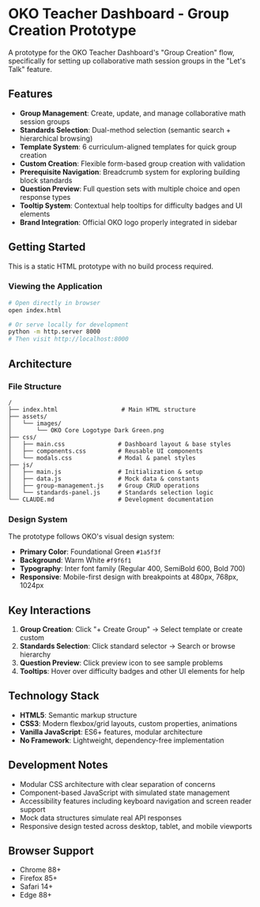 # OKO Teacher Dashboard - Group Creation Prototype

A prototype for the OKO Teacher Dashboard's "Group Creation" flow, specifically for setting up collaborative math session groups in the "Let's Talk" feature.

## Features

- **Group Management**: Create, update, and manage collaborative math session groups
- **Standards Selection**: Dual-method selection (semantic search + hierarchical browsing)
- **Template System**: 6 curriculum-aligned templates for quick group creation
- **Custom Creation**: Flexible form-based group creation with validation
- **Prerequisite Navigation**: Breadcrumb system for exploring building block standards
- **Question Preview**: Full question sets with multiple choice and open response types
- **Tooltip System**: Contextual help tooltips for difficulty badges and UI elements
- **Brand Integration**: Official OKO logo properly integrated in sidebar

## Getting Started

This is a static HTML prototype with no build process required.

### Viewing the Application

```bash
# Open directly in browser
open index.html

# Or serve locally for development
python -m http.server 8000
# Then visit http://localhost:8000
```

## Architecture

### File Structure
```
/
├── index.html                  # Main HTML structure
├── assets/
│   └── images/
│       └── OKO Core Logotype Dark Green.png
├── css/
│   ├── main.css               # Dashboard layout & base styles
│   ├── components.css         # Reusable UI components
│   └── modals.css             # Modal & panel styles
├── js/
│   ├── main.js                # Initialization & setup
│   ├── data.js                # Mock data & constants
│   ├── group-management.js    # Group CRUD operations
│   └── standards-panel.js     # Standards selection logic
└── CLAUDE.md                  # Development documentation
```

### Design System

The prototype follows OKO's visual design system:

- **Primary Color**: Foundational Green `#1a5f3f`
- **Background**: Warm White `#f9f6f1`
- **Typography**: Inter font family (Regular 400, SemiBold 600, Bold 700)
- **Responsive**: Mobile-first design with breakpoints at 480px, 768px, 1024px

## Key Interactions

1. **Group Creation**: Click "+ Create Group" → Select template or create custom
2. **Standards Selection**: Click standard selector → Search or browse hierarchy
3. **Question Preview**: Click preview icon to see sample problems
4. **Tooltips**: Hover over difficulty badges and other UI elements for help

## Technology Stack

- **HTML5**: Semantic markup structure
- **CSS3**: Modern flexbox/grid layouts, custom properties, animations
- **Vanilla JavaScript**: ES6+ features, modular architecture
- **No Framework**: Lightweight, dependency-free implementation

## Development Notes

- Modular CSS architecture with clear separation of concerns
- Component-based JavaScript with simulated state management  
- Accessibility features including keyboard navigation and screen reader support
- Mock data structures simulate real API responses
- Responsive design tested across desktop, tablet, and mobile viewports

## Browser Support

- Chrome 88+
- Firefox 85+
- Safari 14+
- Edge 88+
